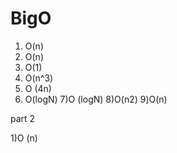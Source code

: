 # BigO

1) O(n)
2) O(n)
3) O(1)
4) O(n^3)
5) O (4n)
6) O(logN)
7)O (logN)
8)O(n2)
9)O(n)



part 2

1)O (n)
